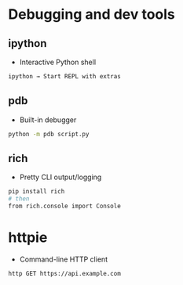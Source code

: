 # Debugging and dev tools

## ipython
- Interactive Python shell	
```bash
ipython → Start REPL with extras
```

## pdb	
- Built-in debugger	
```bash
python -m pdb script.py
```

## rich	
- Pretty CLI output/logging	
```bash
pip install rich 
# then 
from rich.console import Console
```

# httpie
- Command-line HTTP client	
```bash
http GET https://api.example.com
```